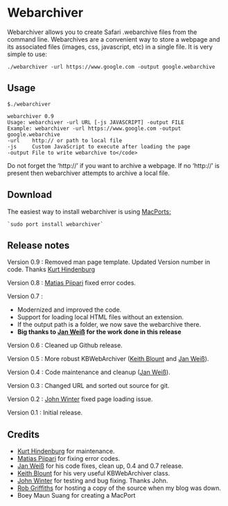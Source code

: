 # Webarchiver

Webarchiver allows you to create Safari .webarchive files from the command line. Webarchives are a convenient way to store a webpage and its associated files (images, css, javascript, etc) in a single file. It is very simple to use:

    ./webarchiver -url https://www.google.com -output google.webarchive

## Usage

    $./webarchiver

    webarchiver 0.9
    Usage: webarchiver -url URL [-js JAVASCRIPT] -output FILE
    Example: webarchiver -url https://www.google.com -output google.webarchive
    -url    http:// or path to local file
    -js     Custom JavaScript to execute after loading the page
    -output File to write webarchive to</code>

Do not forget the ‘http://’ if you want to archive a webpage. If no
‘http://’ is present then webarchiver attempts to archive a local file.

## Download

The easiest way to install webarchiver is using
[MacPorts][][:][MacPorts]  
   
    `sudo port install webarchiver`  

## Release notes

Version 0.9 : Removed man page template. Updated Version number in code. Thanks [Kurt Hindenburg][]

Version 0.8 : [Matias Piipari][] fixed error codes.

Version 0.7 : 

- Modernized and improved the code.
- Support for loading local HTML files without an extension.
- If the output path is a folder, we now save the webarchive there.
- **Big thanks to [Jan Weiß][] for the work done in this release**

Version 0.6 : Cleaned up Github release.

Version 0.5 : More robust KBWebArchiver ([Keith Blount][] and [Jan Weiß][]).

Version 0.4 : Code maintenance and cleanup ([Jan Weiß][]).

Version 0.3 : Changed URL and sorted out source for git.

Version 0.2 : [John Winter][] fixed page loading issue.

Version 0.1 : Initial release.

## Credits
-   [Kurt Hindenburg][] for maintenance. 
-   [Matias Piipari][] for fixing error codes.
-   [Jan Weiß][] for his code fixes, clean up, 0.4 and 0.7 release. 
-   [Keith Blount][] for his very
    useful KBWebArchiver class.
-   [John Winter][] for testing and bug fixing. Thanks John.
-   [Rob Griffiths][] for hosting a copy of the source when my blog was
    down.
-   Boey Maun Suang for creating a MacPort

  [Matias Piipari]: https://github.com/mz2
  [MacPorts]: https://www.macports.org/
  [Jan Weiß]: https://github.com/JanX2/webarchiver
  [John Winter]: http://www.shipsomecode.com/
  [Keith Blount]: https://www.literatureandlatte.com/
  [Rob Griffiths]: https://www.macosxhints.com/
  [Kurt Hindenburg]: https://github.com/kurthindenburg?tab=activity
